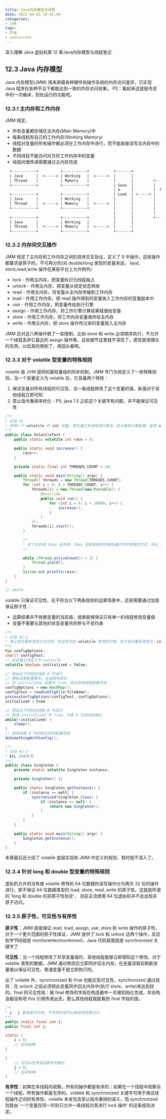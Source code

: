 ```yaml
---
title: Java内存模型与线程
date: 2021-04-01 18:45:44
categories:
- JVM
tags:
- 并发
- concurrent
---
```


深入理解 Java 虚拟机第 12 章Java内存模型与线程笔记

## 12.3 Java 内存模型

Java 内存模型(JMM) 用来屏蔽各种硬件和操作系统的内存访问差异，已实现 Java 程序在各种平台下都能达到一致的内存访问效果。 PS：看起来这就是传说中的一次编译，到处运行的功能吧。

### 12.3.1 主内存和工作内存

JMM 规定，

* 所有变量都存储在主内存(Main Memory)中
* 每条线程有自己的工作内存(Working Memory)
* 线程对变量的所有操作都必须在工作内存中进行，而不能直接读写主内存中的数据
* 不同线程不能访问对方的工作内存中的变量
* 线程间值传递需要通过主内存完成

```txt
  +-----------+          +-----------+           +-------+                                                                                             
  | Java      |  <-----> | Working   |  <----->  |       |                                                                                             
  | Thread    |          | Memory    |           |       |         +---------------+                                                                   
  +-----------+          +-----------+           | Save  |         |               |                                                                   
                                                 | &     |         |  Main Memory  |                                                                   
  +-----------+          +-----------+           | Load  | <-----> |               |                                                                   
  | Java      |          | Working   |           |       |         |               |                                                                   
  | Thread    |  <-----> | Memory    |  <----->  |       |         |               |                                                                   
  +-----------+          +-----------+           |       |         |               |                                                                   
                                                 |       |         |               |                                                                   
  +-----------+          +-----------+           |       |         +---------------+                                                                   
  | Java      |          | Working   |           |       |                                                                                             
  | Thread    |  <-----> | Memory    |  <----->  |       |                                                                                             
  +-----------+          +-----------+           +-------+                                
```

### 12.3.2 内存间交互操作

JMM 规定了主内存和工作内存之间的具体交互协议，定义了 8 中操作，这些操作都要求是原子的，不可再分的(对 double/long 类型的变量来说， laod, store,read,write 操作在某些平台上允许例外)

* lock - 作用主内存，把变量标识为线程独占
* unlock - 作用主内存，把变量从锁定状态释放
* read - 作用主内存，将变量从主内存传输到工作内存
* load - 作用工作内存，把 read 操作得到的变量放入工作内存的变量副本中
* use - 作用工作内存，把变量传给执行引擎
* assign - 作用工作内存，将工作引擎计算结果赋值给变量
* store - 作用工作内存，将工作内存变量值传给主内存
* write - 作用主内存，把 store 操作传过来的变量放入主内存

JMM 还对这八种操作做了一些限制，比如 store 和 write 必须顺序执行，不允许一个线程丢弃它最近的 assign 操作等，这些细节这里就不深究了，感觉是很理论的东西，以后真的用到了，再回头看啊。

### 12.3.3 对于 volatile 型变量的特殊规则

volatile 是 JVM 提供的最轻量级的同步机制，JMM 专门为他定义了一些特殊规则。当一个变量定义为 volatile 后，它具备两个特性：

1. 保证变量对所有线程的可见性，当一条线程修改了这个变量的值，新值对于其他线程立即可知
2. 禁止指令重排序优化 - PS: java 1.5 之前这个关键字有问题，并不能保证可见性

```java
/**
* 实验 #1
* 声明一个 volatile 的 int 变量，然后通过多线程进行累加，统计最终计算结果。虽然 volatile 保证了变量的线程可见性，但是由于 race++ 是非原子性的，所以计算结果是错误的。
**/
public class VolatileTest {
    public static volatile int race = 0;

    public static void increase() {
        race++;
    }

    private static final int THREADS_COUNT = 20;

    public static void main(String[] args) {
        Thread[] threads = new Thread[THREADS_COUNT];
        for (int i = 0; i < THREADS_COUNT; i++) {
            threads[i] = new Thread(new Runnable() {
                @Override
                public void run() {
                    for (int i = 0; i < 10000; i++) {
                        increase();
                    }
                }
            });
            threads[i].start();
        }

        /*
        * 这个实验用 Idea 会失败，Idea 在起线程的时候会通过守护进程的方式，所以 activeCount 一直为 2, 死循环。使用 Eclipse 则能正常工作。
        */

        while (Thread.activeCount() > 2) {
            Thread.yield();
        }
        System.out.println(race);
    }
}

// 49474
```

volatile 只保证可见性，在不符合以下两条规则的运算场景中，还是需要通过加锁保证原子性：

* 运算结果并不依赖变量的当前值，或者能够保证只有单一的线程修改变量值
* 变量不需要与其他的状态变量共同参与不变约束

```java
/**
* 实验 #2-1
* 禁止指令重排序优化为代码。在没有添加 volatile 修饰的时候，由于指令重排序优化，initialized = true 可能被提前执行，导致线程 B 执行异常
**/
Map configOptions;
char[] configText;
// 此变量必须定义为 volatile
volatile boolean initialized = false;

// 假设以下代码在线程 A 中进行
// 模拟读取配置星系，当读取完成后
// 将 initialized 设置为 true，同志其他线程配置可用
configOptions = new HashMap();
configText = readConfigFile(fileName);
processConfigOptions(configText, configOptions);
initialized = true

// 假设以下代码在线程 B 中进行
// 等待 initialized 为 true，代表 A 已完成初始化
while(!initialized) {
    sleep();
}
// 使用线程 A 中初始化好的配置信息
doSomethingWithConfig();
```

```java
/**
* 实验 #2-2
* DCL 双锁检测
**/
public class Singleton {
    private static volatile Singleton instance;

    private Singleton() {}

    public static Singleton getInstance() {
        if (instance == null) {
            syncronized(Singleton.class) {
                if (instance == null) {
                    return new Singleton();
                }
            }
        }
    }

    public static void main(String[] args) {
        Singleton.getInstance();
    }
}
```

本章最后还介绍了 volatile 底层实现和 JMM 中定义的规则，暂时就不深入了。

### 12.3.4 针对 long 和 double 型变量的特殊规则

虚拟机允许将没有被 volatile 修饰的 64 位数据的读写操作分为两次 32 位的操作进行，即不保证 64 位数据类型的 load, store, read, write 的原子性。这就是所谓的 'long 和 double 的非原子性协定'， 目前主流商用 64 位虚拟机并不会出现非原子访问。

### 12.3.5 原子性，可见性与有序性

**原子性**：JMM 直接保证 read, load, assign, use, store 和 write 操作的原子性，对于一个更大范围的原子性保证，JMM 提供了 lock 和 unlock 这两个操作，反应到字节码就是 monitorenter/monitorexit，Java 代码层面就是 synchronized 关键字了

**可见性**：当一个线程修改了共享变量值时，其他线程能够立即得知这个修改。对于 volatile 类型的数据，JMM 通过修改后立即同步回主内存，在变量读取前刷新变量值以保证可见性，普通变量不是立即执行的。

出了 volatile 外，synchronized 和 final 也能实现可见性。synchronized 通过规则：在 unlock 之前必须把此变量同步回主内存中(执行 store，write)来达到目的。final 的可见性指：被 final 修饰的字段在构造器中一旦被初始化完成，并且构造器没有吧 this 引用传递出去，那么其他线程就能看到 final 字段的值。

```java
/**
* i， j 都具备可见性，不许同步就可以被其他线程访问
**/
public static final int i;
public final int j;

static {
    i = 0;
    // 后续省略
}

{
    // 可也以在构造函数中初始化
    j = 0;
    // 后续省略
}
```

**有序性**：如果在本线程内观察，所有的操作都是有序的；如果在一个线程中观察另一个线程，所有操作都是无序的。volatile 和 synchronized 关键字可用于保证线程操作之间的有序性，volatile 本省包含禁止指令重排的语义，而 synchronized 则是由 ‘一个变量在同一时刻只允许一条线程对其进行 lock 操作’ 的这条规则决定。